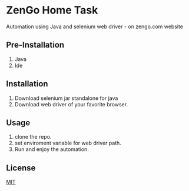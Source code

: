 # ZenGo Home Task

Automation using Java and selenium web driver - on zengo.com website

## Pre-Installation

1. Java
2. Ide

## Installation

1. Download selenium jar standalone for java
2. Download web driver of your favorite browser.


## Usage

1. clone the repo.
2. set enviroment variable for web driver path.
3. Run and enjoy the automation.

## License
[MIT](https://choosealicense.com/licenses/mit/)
